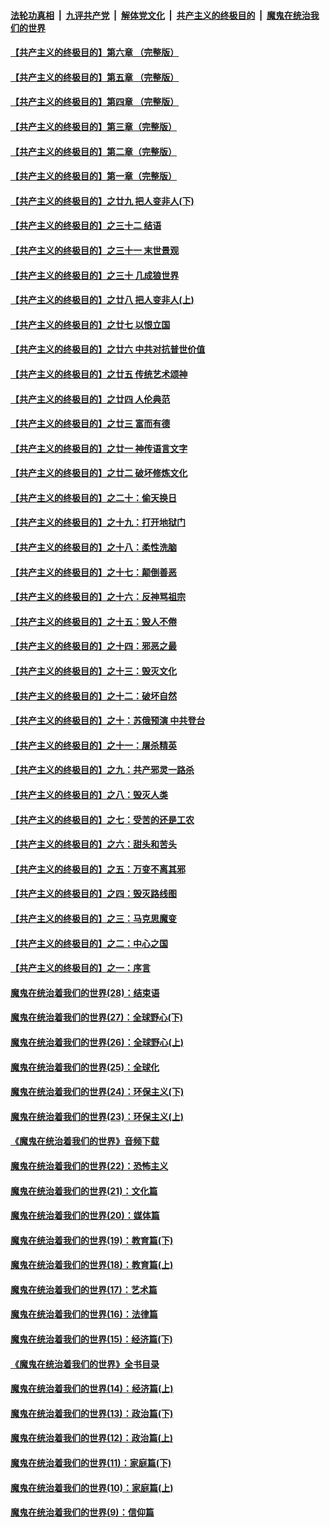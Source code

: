 ####  [法轮功真相](../../../../basic/blob/master/README.md?t=12112013) &nbsp;|&nbsp; [九评共产党](../../../../9ping.md/blob/master/README.md?t=12112013) &nbsp;|&nbsp; [解体党文化](../../../../jtdwh.md/blob/master/README.md?t=12112013)  &nbsp;|&nbsp; [共产主义的终极目的](../../../../gczydzjmd.md/blob/master/README.md?t=12112013) &nbsp;|&nbsp; [魔鬼在统治我们的世界](../../../../mgztzwmdsj.md/blob/master/README.md?t=12112013) 

#### [【共产主义的终极目的】第六章 （完整版）](../pages/nsc422/n11428913.md?t=12112013) 

#### [【共产主义的终极目的】第五章 （完整版）](../pages/nsc422/n11428912.md?t=12112013) 

#### [【共产主义的终极目的】第四章 （完整版）](../pages/nsc422/n11428907.md?t=12112013) 

#### [【共产主义的终极目的】第三章（完整版）](../pages/nsc422/n11428848.md?t=12112013) 

#### [【共产主义的终极目的】第二章（完整版）](../pages/nsc422/n11428831.md?t=12112013) 

#### [【共产主义的终极目的】第一章（完整版）](../pages/nsc422/n11417651.md?t=12112013) 

#### [【共产主义的终极目的】之廿九 把人变非人(下)](../pages/nsc422/n11344140.md?t=12112013) 

#### [【共产主义的终极目的】之三十二 结语](../pages/nsc422/n11360535.md?t=12112013) 

#### [【共产主义的终极目的】之三十一 末世景观](../pages/nsc422/n11351129.md?t=12112013) 

#### [【共产主义的终极目的】之三十 几成狼世界](../pages/nsc422/n11348280.md?t=12112013) 

#### [【共产主义的终极目的】之廿八 把人变非人(上)](../pages/nsc422/n11340492.md?t=12112013) 

#### [【共产主义的终极目的】之廿七 以恨立国](../pages/nsc422/n11336944.md?t=12112013) 

#### [【共产主义的终极目的】之廿六 中共对抗普世价值](../pages/nsc422/n11324785.md?t=12112013) 

#### [【共产主义的终极目的】之廿五 传统艺术颂神](../pages/nsc422/n11296396.md?t=12112013) 

#### [【共产主义的终极目的】之廿四 人伦典范](../pages/nsc422/n11296397.md?t=12112013) 

#### [【共产主义的终极目的】之廿三 富而有德](../pages/nsc422/n11283598.md?t=12112013) 

#### [【共产主义的终极目的】之廿一 神传语言文字](../pages/nsc422/n11263265.md?t=12112013) 

#### [【共产主义的终极目的】之廿二 破坏修炼文化](../pages/nsc422/n11245728.md?t=12112013) 

#### [【共产主义的终极目的】之二十：偷天换日](../pages/nsc422/n11238846.md?t=12112013) 

#### [【共产主义的终极目的】之十九：打开地狱门](../pages/nsc422/n11206376.md?t=12112013) 

#### [【共产主义的终极目的】之十八：柔性洗脑](../pages/nsc422/n11199994.md?t=12112013) 

#### [【共产主义的终极目的】之十七：颠倒善恶](../pages/nsc422/n11179782.md?t=12112013) 

#### [【共产主义的终极目的】之十六：反神骂祖宗](../pages/nsc422/n11166798.md?t=12112013) 

#### [【共产主义的终极目的】之十五：毁人不倦](../pages/nsc422/n11166792.md?t=12112013) 

#### [【共产主义的终极目的】之十四：邪恶之最](../pages/nsc422/n11150249.md?t=12112013) 

#### [【共产主义的终极目的】之十三：毁灭文化](../pages/nsc422/n11135227.md?t=12112013) 

#### [【共产主义的终极目的】之十二：破坏自然](../pages/nsc422/n11135214.md?t=12112013) 

#### [【共产主义的终极目的】之十：苏俄预演 中共登台](../pages/nsc422/n11118424.md?t=12112013) 

#### [【共产主义的终极目的】之十一：屠杀精英](../pages/nsc422/n11118442.md?t=12112013) 

#### [【共产主义的终极目的】之九：共产邪灵一路杀](../pages/nsc422/n11114139.md?t=12112013) 

#### [【共产主义的终极目的】之八：毁灭人类](../pages/nsc422/n11108503.md?t=12112013) 

#### [【共产主义的终极目的】之七：受苦的还是工农](../pages/nsc422/n11101809.md?t=12112013) 

#### [【共产主义的终极目的】之六：甜头和苦头](../pages/nsc422/n11096971.md?t=12112013) 

#### [【共产主义的终极目的】之五：万变不离其邪](../pages/nsc422/n11091285.md?t=12112013) 

#### [【共产主义的终极目的】之四：毁灭路线图](../pages/nsc422/n11086284.md?t=12112013) 

#### [【共产主义的终极目的】之三：马克思魔变](../pages/nsc422/n11061941.md?t=12112013) 

#### [【共产主义的终极目的】之二：中心之国](../pages/nsc422/n11047728.md?t=12112013) 

#### [【共产主义的终极目的】之一：序言](../pages/nsc422/n11086077.md?t=12112013) 

#### [魔鬼在统治着我们的世界(28)：结束语](../pages/nsc422/n10936246.md?t=12112013) 

#### [魔鬼在统治着我们的世界(27)：全球野心(下)](../pages/nsc422/n10928319.md?t=12112013) 

#### [魔鬼在统治着我们的世界(26)：全球野心(上)](../pages/nsc422/n10900318.md?t=12112013) 

#### [魔鬼在统治着我们的世界(25)：全球化](../pages/nsc422/n10788205.md?t=12112013) 

#### [魔鬼在统治着我们的世界(24)：环保主义(下)](../pages/nsc422/n10695307.md?t=12112013) 

#### [魔鬼在统治着我们的世界(23)：环保主义(上)](../pages/nsc422/n10688613.md?t=12112013) 

#### [《魔鬼在统治着我们的世界》音频下载](../pages/nsc422/n10635553.md?t=12112013) 

#### [魔鬼在统治着我们的世界(22)：恐怖主义](../pages/nsc422/n10614727.md?t=12112013) 

#### [魔鬼在统治着我们的世界(21)：文化篇](../pages/nsc422/n10597706.md?t=12112013) 

#### [魔鬼在统治着我们的世界(20)：媒体篇](../pages/nsc422/n10586579.md?t=12112013) 

#### [魔鬼在统治着我们的世界(19)：教育篇(下)](../pages/nsc422/n10564808.md?t=12112013) 

#### [魔鬼在统治着我们的世界(18)：教育篇(上)](../pages/nsc422/n10526970.md?t=12112013) 

#### [魔鬼在统治着我们的世界(17)：艺术篇](../pages/nsc422/n10499093.md?t=12112013) 

#### [魔鬼在统治着我们的世界(16)：法律篇](../pages/nsc422/n10485969.md?t=12112013) 

#### [魔鬼在统治着我们的世界(15)：经济篇(下)](../pages/nsc422/n10469975.md?t=12112013) 

#### [《魔鬼在统治着我们的世界》全书目录](../pages/nsc422/n10464261.md?t=12112013) 

#### [魔鬼在统治着我们的世界(14)：经济篇(上)](../pages/nsc422/n10457370.md?t=12112013) 

#### [魔鬼在统治着我们的世界(13)：政治篇(下)](../pages/nsc422/n10448270.md?t=12112013) 

#### [魔鬼在统治着我们的世界(12)：政治篇(上)](../pages/nsc422/n10444576.md?t=12112013) 

#### [魔鬼在统治着我们的世界(11)：家庭篇(下)](../pages/nsc422/n10440961.md?t=12112013) 

#### [魔鬼在统治着我们的世界(10)：家庭篇(上)](../pages/nsc422/n10435448.md?t=12112013) 

#### [魔鬼在统治着我们的世界(9)：信仰篇](../pages/nsc422/n10432159.md?t=12112013) 

